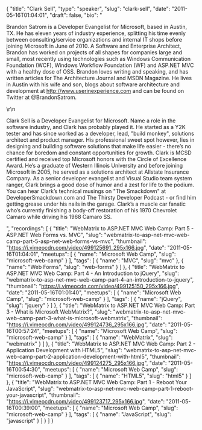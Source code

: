 {
  "title": "Clark Sell",
  "type": "speaker",
  "slug": "clark-sell",
  "date": "2011-05-16T01:04:01",
  "draft": false,
  "bio": "<p>Brandon Satrom is a Developer Evangelist for Microsoft, based in Austin, TX. He has eleven years of industry experience, splitting his time evenly between consulting/service organizations and internal IT shops before joining Microsoft in June of 2010. A Software and Enterprise Architect, Brandon has worked on projects of all shapes for companies large and small, most recently using technologies such as Windows Communication Foundation (WCF), Windows Workflow Foundation (WF) and ASP.NET MVC with a healthy dose of OSS. Brandon loves writing and speaking, and has written articles for The Architecture Journal and MSDN Magazine. He lives in Austin with his wife and son, blogs about software architecture and development at http://www.userinexperience.com and can be found on Twitter at @BrandonSatrom.</p>\r\n<p>Clark Sell is a Developer Evangelist for Microsoft. Name a role in the software industry, and Clark has probably played it. He started as a Y2K tester and has since worked as a developer, lead, \"build monkey\", solutions architect and product manager. His professional sweet spot however, lies in designing and building software solutions that make life easier - there&rsquo;s no chance for boredom and constant opportunities for growth. Clark is MCSD certified and received top Microsoft honors with the Circle of Excellence Award. He&rsquo;s a graduate of Western Illinois University and before joining Microsoft in 2005, he served as a solutions architect at Allstate Insurance Company. As a senior developer evangelist and Visual Studio team system ranger, Clark brings a good dose of humor and a zest for life to the podium. You can hear Clark&rsquo;s technical musings on \"The Smackdown\" at DeveloperSmackdown.com and The Thirsty Developer Podcast - or find him getting grease under his nails in the garage. Clark&rsquo;s a muscle car fanatic who&rsquo;s currently finishing a body-off restoration of his 1970 Chevrolet Camaro while driving his 1968 Camaro SS.</p>",
  "recordings": [
    {
      "title": "WebMatrix to ASP.NET MVC Web Camp: Part 5 - ASP.NET Web Forms vs. MVC",
      "slug": "webmatrix-to-asp-net-mvc-web-camp-part-5-asp-net-web-forms-vs-mvc",
      "thumbnail": "https://i.vimeocdn.com/video/499125691_295x166.jpg",
      "date": "2011-05-16T01:04:01",
      "meetups": [
        {
          "name": "Microsoft Web Camp",
          "slug": "microsoft-web-camp"
        }
      ],
      "tags": [
        {
          "name": "MVC",
          "slug": "mvc"
        },
        {
          "name": "Web Forms",
          "slug": "web-forms"
        }
      ]
    },
    {
      "title": "WebMatrix to ASP.NET MVC Web Camp: Part 4 - An Introduction to jQuery",
      "slug": "webmatrix-to-asp-net-mvc-web-camp-part-4-an-introduction-to-jquery",
      "thumbnail": "https://i.vimeocdn.com/video/499125150_295x166.jpg",
      "date": "2011-05-16T01:01:40",
      "meetups": [
        {
          "name": "Microsoft Web Camp",
          "slug": "microsoft-web-camp"
        }
      ],
      "tags": [
        {
          "name": "jQuery",
          "slug": "jquery"
        }
      ]
    },
    {
      "title": "WebMatrix to ASP.NET MVC Web Camp: Part 3 - What is Microsoft WebMatrix?",
      "slug": "webmatrix-to-asp-net-mvc-web-camp-part-3-what-is-microsoft-webmatrix",
      "thumbnail": "https://i.vimeocdn.com/video/499124736_295x166.jpg",
      "date": "2011-05-16T00:57:24",
      "meetups": [
        {
          "name": "Microsoft Web Camp",
          "slug": "microsoft-web-camp"
        }
      ],
      "tags": [
        {
          "name": "WebMatrix",
          "slug": "webmatrix"
        }
      ]
    },
    {
      "title": "WebMatrix to ASP.NET MVC Web Camp: Part 2 - Application Development with HTML5",
      "slug": "webmatrix-to-asp-net-mvc-web-camp-part-2-application-development-with-html5",
      "thumbnail": "https://i.vimeocdn.com/video/499124275_295x166.jpg",
      "date": "2011-05-16T00:54:30",
      "meetups": [
        {
          "name": "Microsoft Web Camp",
          "slug": "microsoft-web-camp"
        }
      ],
      "tags": [
        {
          "name": "HTML5",
          "slug": "html5"
        }
      ]
    },
    {
      "title": "WebMatrix to ASP.NET MVC Web Camp: Part 1 - Reboot Your JavaScript",
      "slug": "webmatrix-to-asp-net-mvc-web-camp-part-1-reboot-your-javascript",
      "thumbnail": "https://i.vimeocdn.com/video/499123717_295x166.jpg",
      "date": "2011-05-16T00:39:00",
      "meetups": [
        {
          "name": "Microsoft Web Camp",
          "slug": "microsoft-web-camp"
        }
      ],
      "tags": [
        {
          "name": "JavaScript",
          "slug": "javascript"
        }
      ]
    }
  ]
}